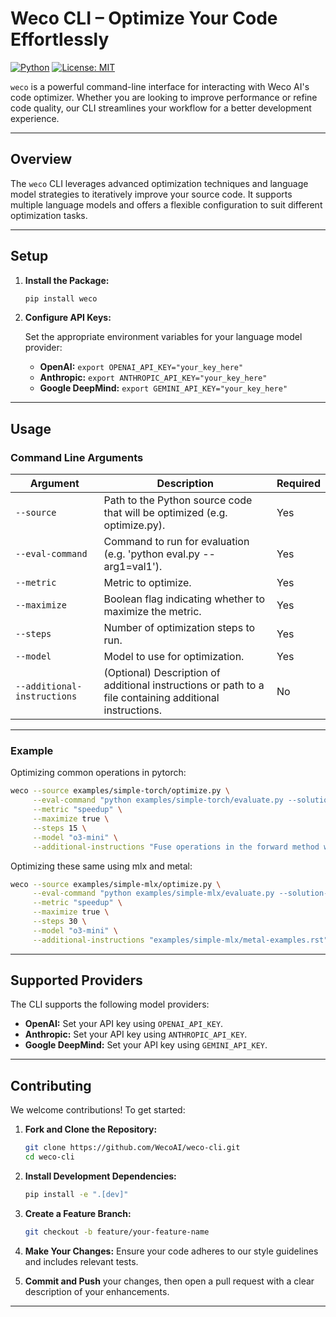 # Weco CLI – Optimize Your Code Effortlessly

[![Python](https://img.shields.io/badge/Python-3.12.0-blue)](https://www.python.org)
[![License: MIT](https://img.shields.io/badge/License-MIT-green.svg)](LICENSE)

`weco` is a powerful command-line interface for interacting with Weco AI's code optimizer. Whether you are looking to improve performance or refine code quality, our CLI streamlines your workflow for a better development experience.

---

## Overview

The `weco` CLI leverages advanced optimization techniques and language model strategies to iteratively improve your source code. It supports multiple language models and offers a flexible configuration to suit different optimization tasks.

---

## Setup

1. **Install the Package:**

   ```bash
   pip install weco
   ```

2. **Configure API Keys:**

   Set the appropriate environment variables for your language model provider:
   
   - **OpenAI:** `export OPENAI_API_KEY="your_key_here"`
   - **Anthropic:** `export ANTHROPIC_API_KEY="your_key_here"`
   - **Google DeepMind:** `export GEMINI_API_KEY="your_key_here"`

---

## Usage

### Command Line Arguments

| Argument                    | Description                                                                                                                                   | Required |
|-----------------------------|-----------------------------------------------------------------------------------------------------------------------------------------------|----------|
| `--source`                  | Path to the Python source code that will be optimized (e.g. optimize.py).                                                                    | Yes      |
| `--eval-command`            | Command to run for evaluation (e.g. 'python eval.py --arg1=val1').                                                                            | Yes      |
| `--metric`                  | Metric to optimize.                                                                                                                           | Yes      |
| `--maximize`                | Boolean flag indicating whether to maximize the metric.                                                                                       | Yes      |
| `--steps`                   | Number of optimization steps to run.                                                                                                          | Yes      |
| `--model`                   | Model to use for optimization.                                                                                                                | Yes      |
| `--additional-instructions` | (Optional) Description of additional instructions or path to a file containing additional instructions.                                       | No       |

---

### Example

Optimizing common operations in pytorch:
```bash
weco --source examples/simple-torch/optimize.py \
     --eval-command "python examples/simple-torch/evaluate.py --solution-path examples/simple-torch/optimize.py --device mps" \
     --metric "speedup" \
     --maximize true \
     --steps 15 \
     --model "o3-mini" \
     --additional-instructions "Fuse operations in the forward method while ensuring the max float deviation remains small. Maintain the same format of the code."
```

Optimizing these same using mlx and metal:
```bash
weco --source examples/simple-mlx/optimize.py \
     --eval-command "python examples/simple-mlx/evaluate.py --solution-path examples/simple-mlx/optimize.py" \
     --metric "speedup" \
     --maximize true \
     --steps 30 \
     --model "o3-mini" \
     --additional-instructions "examples/simple-mlx/metal-examples.rst"
```
---

## Supported Providers

The CLI supports the following model providers:

- **OpenAI:** Set your API key using `OPENAI_API_KEY`.
- **Anthropic:** Set your API key using `ANTHROPIC_API_KEY`.
- **Google DeepMind:** Set your API key using `GEMINI_API_KEY`.

---

## Contributing

We welcome contributions! To get started:

1. **Fork and Clone the Repository:**
   ```bash
   git clone https://github.com/WecoAI/weco-cli.git
   cd weco-cli
   ```

2. **Install Development Dependencies:**
   ```bash
   pip install -e ".[dev]"
   ```

3. **Create a Feature Branch:**
   ```bash
   git checkout -b feature/your-feature-name
   ```

4. **Make Your Changes:** Ensure your code adheres to our style guidelines and includes relevant tests.

5. **Commit and Push** your changes, then open a pull request with a clear description of your enhancements.

---
